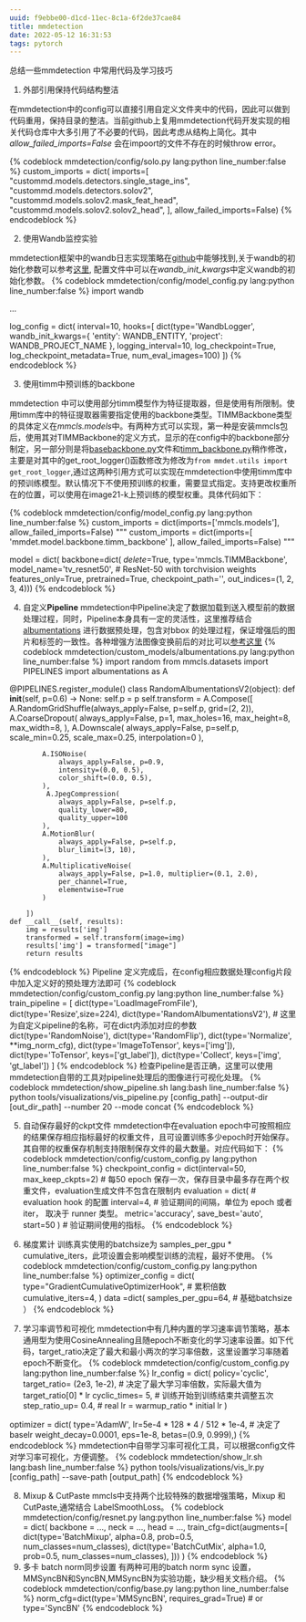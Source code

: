 ```yaml
---
uuid: f9ebbe00-d1cd-11ec-8c1a-6f2de37cae84
title: mmdetection
date: 2022-05-12 16:31:53
tags: pytorch
---
```


总结一些mmdetection 中常用代码及学习技巧

1. 外部引用保持代码结构整洁

在mmdetection中的config可以直接引用自定义文件夹中的代码，因此可以做到代码重用，保持目录的整洁。当前github上复用mmdetection代码开发实现的相关代码仓库中大多引用了不必要的代码，因此考虑从结构上简化。其中 *allow_failed_imports=False* 会在impoort的文件不存在的时候throw error。

{% codeblock mmdetection/config/solo.py lang:python line_number:false %}
custom_imports = dict(
    imports=[
        "custommd.models.detectors.single_stage_ins",
        "custommd.models.detectors.solov2",
        "custommd.models.solov2.mask_feat_head",
        "custommd.models.solov2.solov2_head",
    ],
    allow_failed_imports=False)
{% endcodeblock %}

2. 使用Wandb监控实验

mmdetection框架中的wandb日志实现策略在[github](https://github.com/open-mmlab/mmcv/blob/83df7c4b00197b40c3debdb7f388a256640e13b4/mmcv/runner/hooks/logger/wandb.py)中能够找到,关于wandb的初始化参数可以参考[这里](https://docs.wandb.ai/ref/python/init), 配置文件中可以在*wandb_init_kwargs*中定义wandb的初始化参数。
{% codeblock mmdetection/config/model_config.py lang:python line_number:false %}
import wandb

...

log_config = dict(
            interval=10,
            hooks=[
                dict(type='WandbLogger',
                     wandb_init_kwargs={
                         'entity': WANDB_ENTITY,
                         'project': WANDB_PROJECT_NAME
                     },
                     logging_interval=10,
                     log_checkpoint=True,
                     log_checkpoint_metadata=True,
                     num_eval_images=100)
            ])
{% endcodeblock %}

3. 使用timm中预训练的backbone

mmdetection 中可以使用部分timm模型作为特征提取器，但是使用有所限制。使用timm库中的特征提取器需要指定使用的backbone类型。TIMMBackbone类型的具体定义在*mmcls.models*中。有两种方式可以实现，第一种是安装mmcls包后，使用其对TIMMBackbone的定义方式，显示的在config中的backbone部分制定，另一部分则是将[basebackbone.py](https://raw.githubusercontent.com/open-mmlab/mmclassification/master/mmcls/models/backbones/base_backbone.py)文件和[timm_backbone.py](https://github.com/open-mmlab/mmclassification/blob/master/mmcls/models/backbones/timm_backbone.py)稍作修改，主要是对其中的get_root_logger()函数修改为修改为`from mmdet.utils import get_root_logger`,通过这两种引用方式可以实现在mmdetection中使用timm库中的预训练模型。默认情况下不使用预训练的权重，需要显式指定。支持更改权重所在的位置，可以使用在image21-k上预训练的模型权重。具体代码如下：

{% codeblock mmdetection/config/model_config.py lang:python line_number:false %}
custom_imports = dict(imports=['mmcls.models'], allow_failed_imports=False)
"""
custom_imports = dict(imports=[
    'mmdet.model.backbone.timm_backbone'
    ], allow_failed_imports=False)
"""


model = dict(
    backbone=dict(
        _delete_=True,
        type='mmcls.TIMMBackbone',
        model_name='tv_resnet50',  # ResNet-50 with torchvision weights
        features_only=True,
        pretrained=True,
        checkpoint_path='',
        out_indices=(1, 2, 3, 4)))
{% endcodeblock %}

4. 自定义**Pipeline**
mmdetection中Pipeline决定了数据加载到送入模型前的数据处理过程，同时，Pipeline本身具有一定的灵活性，这里推荐结合 [albumentations](https://github.com/albumentations-team/albumentations) 进行数据预处理，包含对bbox 的处理过程，保证增强后的图片和标签的一致性。各种增强方法图像变换前后的对比可以[参考这里](https://albumentations-demo.herokuapp.com/)
{% codeblock mmdetection/custom_models/albumentations.py lang:python line_number:false %}
import random
from mmcls.datasets import PIPELINES
import albumentations as A

@PIPELINES.register_module()
class RandomAlbumentationsV2(object):
    def __init__(self, p=0.6) -> None:
        self.p = p
        self.transform = A.Compose([
            A.RandomGridShuffle(always_apply=False, p=self.p, grid=(2, 2)),
            A.CoarseDropout(
                always_apply=False, p=1,
                max_holes=16,
                max_height=8,
                max_width=8,
            ),
            A.Downscale(
                always_apply=False, p=self.p,
                scale_min=0.25, scale_max=0.25, interpolation=0
            ),

            A.ISONoise(
                always_apply=False, p=0.9,
                intensity=(0.0, 0.5),
                color_shift=(0.0, 0.5),
            ),
             A.JpegCompression(
                always_apply=False, p=self.p,
                quality_lower=80,
                quality_upper=100
            ),
            A.MotionBlur(
                always_apply=False, p=self.p, 
                blur_limit=(3, 10),
            ),
            A.MultiplicativeNoise(
                always_apply=False, p=1.0, multiplier=(0.1, 2.0),
                per_channel=True,
                elementwise=True
            )

        ])
    def __call__(self, results):
        img = results['img']
        transformed = self.transform(image=img)
        results['img'] = transformed["image"]
        return results

{% endcodeblock %}
Pipeline 定义完成后，在config相应数据处理config片段中加入定义好的预处理方法即可
{% codeblock mmdetection/config/custom_config.py lang:python line_number:false %}
train_pipeline = [
    dict(type='LoadImageFromFile'),
    dict(type='Resize',size=224),
    dict(type='RandomAlbumentationsV2'), # 这里为自定义pipeline的名称，可在dict内添加对应的参数
    dict(type='RandomNoise'),
    dict(type='RandomFlip'),
    dict(type='Normalize', **img_norm_cfg),
    dict(type='ImageToTensor', keys=['img']),
    dict(type='ToTensor', keys=['gt_label']),
    dict(type='Collect', keys=['img', 'gt_label'])
]
{% endcodeblock %}
检查Pipeline是否正确，这里可以使用mmdetection自带的工具对pipeline处理后的图像进行可视化处理。
{% codeblock mmdetection/show_pipeline.sh lang:bash line_number:false %}
python tools/visualizations/vis_pipeline.py [config_path] --output-dir [out_dir_path] --number 20 --mode concat
{% endcodeblock %}

5. 自动保存最好的ckpt文件
mmdetection中在evaluation epoch中可按照相应的结果保存相应指标最好的权重文件，且可设置训练多少epoch时开始保存。其自带的权重保存机制支持限制保存文件的最大数量。对应代码如下：
{% codeblock mmdetection/config/custom_config.py lang:python line_number:false %}
checkpoint_config = dict(interval=50, max_keep_ckpts=2) # 每50 epoch 保存一次，保存目录中最多存在两个权重文件，evaluation生成文件不包含在限制内
evaluation = dict(       # evaluation hook 的配置
    interval=4,          # 验证期间的间隔，单位为 epoch 或者 iter， 取决于 runner 类型。
    metric='accuracy',
    save_best='auto',
    start=50
    )   # 验证期间使用的指标。
{% endcodeblock %}

6. 梯度累计
训练真实使用的batchsize为 samples_per_gpu * cumulative_iters，此项设置会影响模型训练的流程，最好不使用。
{% codeblock mmdetection/config/custom_config.py lang:python line_number:false %}
optimizer_config = dict(
    type="GradientCumulativeOptimizerHook", # 累积倍数
    cumulative_iters=4,
)
data =dict(
    samples_per_gpu=64, # 基础batchsize
）
{% endcodeblock %}

7. 学习率调节和可视化
mmdetection中有几种内置的学习速率调节策略，基本通用型为使用CosineAnnealing且随epoch不断变化的学习速率设置。如下代码，target_ratio决定了最大和最小两次的学习率倍数，这里设置学习率随着epoch不断变化。
{% codeblock mmdetection/config/custom_config.py lang:python line_number:false %}
lr_config = dict(
    policy='cyclic',
    target_ratio= (2e3, 1e-2), # 决定了最大学习率倍数，实际最大值为 target_ratio[0] * lr
    cyclic_times= 5, # 训练开始到训练结束共调整五次
    step_ratio_up= 0.4, # real lr = warmup_ratio * initial lr
)

optimizer = dict(
    type='AdamW',
    lr=5e-4 * 128 * 4 / 512 * 1e-4, # 决定了 baselr
    weight_decay=0.0001,
    eps=1e-8,
    betas=(0.9, 0.999),)
{% endcodeblock %}
mmdetection中自带学习率可视化工具，可以根据config文件对学习率可视化，方便调整。
{% codeblock mmdetection/show_lr.sh lang:bash line_number:false %}
python tools/visualizations/vis_lr.py [config_path] --save-path [output_path]
{% endcodeblock %}

8. Mixup & CutPaste
mmcls中支持两个比较特殊的数据增强策略，Mixup 和 CutPaste,通常结合 LabelSmoothLoss。
{% codeblock mmdetection/config/resnet.py lang:python line_number:false %}
model = dict(
    backbone = ...,
    neck = ...,
    head = ...,
    train_cfg=dict(augments=[
        dict(type='BatchMixup', alpha=0.8, prob=0.5, num_classes=num_classes),
        dict(type='BatchCutMix', alpha=1.0, prob=0.5, num_classes=num_classes),
    ]))
)
{% endcodeblock %}
9. 多卡 batch norm同步设置
有两种可用的batch norm sync 设置，MMSyncBN和SyncBN,MMSyncBN为实验功能，缺少相关文档介绍。
{% codeblock mmdetection/config/base.py lang:python line_number:false %}
norm_cfg=dict(type='MMSyncBN', requires_grad=True) # or type='SyncBN'
{% endcodeblock %}
